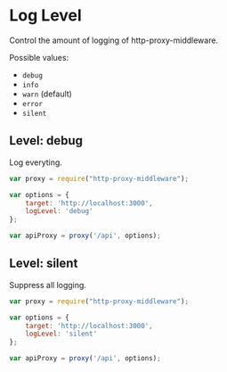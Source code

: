 # Log Level

Control the amount of logging of http-proxy-middleware.

Possible values:
* `debug`
* `info`
* `warn` (default)
* `error`
* `silent`

## Level: debug

Log everyting.

```javascript
var proxy = require("http-proxy-middleware");

var options = {
    target: 'http://localhost:3000',
    logLevel: 'debug'
};

var apiProxy = proxy('/api', options);
```

## Level: silent

Suppress all logging.

```javascript
var proxy = require("http-proxy-middleware");

var options = {
    target: 'http://localhost:3000',
    logLevel: 'silent'
};

var apiProxy = proxy('/api', options);
```
